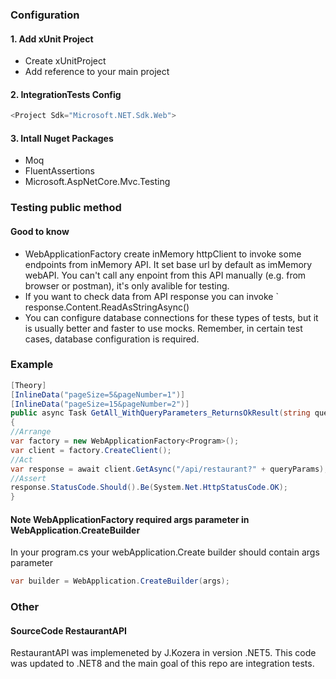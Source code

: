 ### Configuration

#### 1. Add xUnit Project
* Create xUnitProject
* Add reference to your main project
#### 2. IntegrationTests Config
```csharp
<Project Sdk="Microsoft.NET.Sdk.Web">
```
#### 3. Intall Nuget Packages
* Moq
* FluentAssertions
* Microsoft.AspNetCore.Mvc.Testing

### Testing public method

#### Good to know
* WebApplicationFactory create inMemory httpClient to invoke some endpoints from  inMemory API. It set base url by default as imMemory webAPI. You can't call any enpoint from this API manually (e.g. from browser or postman), it's only avalible for testing.
* If you want to check data from API response you can invoke ` response.Content.ReadAsStringAsync()
* You can configure database connections for these types of tests, but it is usually better and faster to use mocks. Remember, in certain test cases, database configuration is required.

### Example
```csharp 
[Theory]
[InlineData("pageSize=5&pageNumber=1")]
[InlineData("pageSize=15&pageNumber=2")]
public async Task GetAll_WithQueryParameters_ReturnsOkResult(string queryParams)
{ 
//Arrange
var factory = new WebApplicationFactory<Program>();
var client = factory.CreateClient();
//Act
var response = await client.GetAsync("/api/restaurant?" + queryParams);
//Assert
response.StatusCode.Should().Be(System.Net.HttpStatusCode.OK);
}
```

#### Note  WebApplicationFactory required args parameter in WebApplication.CreateBuilder
In your program.cs your webApplication.Create builder should contain args parameter

```csharp
var builder = WebApplication.CreateBuilder(args);
```

### Other
#### SourceCode RestaurantAPI

RestaurantAPI was implemeneted by J.Kozera in version .NET5. This code was updated to .NET8 and the main goal of this repo are integration tests.